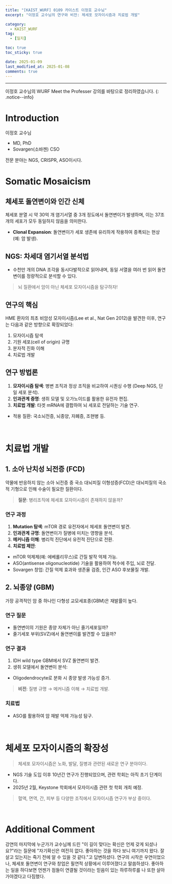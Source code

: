 ```yaml
---
title: "[KAIST_WURF] 0109 카이스트 이정호 교수님"  
excerpt: "이정호 교수님의 연구와 비전: 체세포 모자이시즘과 치료법 개발"  

category:  
  - KAIST_WURF  
tag:  
  - [일지]  

toc: true  
toc_sticky: true  

date: 2025-01-09  
last_modified_at: 2025-01-08  
comments: true  
---
```


---
이정호 교수님의 WURF Meet the Professer 강의를 바탕으로 정리하였습니다.
{: .notice--info} 
# Introduction
이정호 교수님  
- MD, PhD  
- Sovargen(소바젠) CSO  

전문 분야는 NGS, CRISPR, ASO이시다.  

# Somatic Mosaicism  
## 체세포 돌연변이와 인간 신체  

체세포 분열 시 약 30억 개 염기서열 중 3개 정도에서 돌연변이가 발생하며, 이는 37조 개의 세포가 모두 동일하지 않음을 의미한다.  
- **Clonal Expansion**: 돌연변이가 세포 생존에 유리하게 작용하여 증폭되는 현상 (예: 암 발생).  

## NGS: 차세대 염기서열 분석법  
- 수천만 개의 DNA 조각을 동시다발적으로 읽어내며, 동일 서열을 여러 번 읽어 돌연변이를 정량적으로 분석할 수 있다.  

> 뇌 질환에서 암이 아닌 체세포 모자이시즘을 탐구하자!  

## 연구의 핵심  
HME 환자의 최초 비암성 모자이시즘(Lee et al., Nat Gen 2012)을 발견한 이후, 연구는 다음과 같은 방향으로 확장되었다:  
1. 모자이시즘 탐색  
2. 기원 세포(cell of origin) 규명  
3. 분자적 진화 이해  
4. 치료법 개발  

## 연구 방법론  
1. **모자이시즘 탐색**: 병변 조직과 정상 조직을 비교하여 시퀀싱 수행 (Deep NGS, 단일 세포 분석).  
2. **인과관계 증명**: 생쥐 모델 및 오가노이드를 활용한 유전자 편집.  
3. **치료법 개발**: 타겟 mRNA에 결합하여 뇌 세포로 전달하는 기술 연구.  
  - 적용 질환: 국소뇌전증, 뇌종양, 자폐증, 조현병 등.  

<br>  

# 치료법 개발  
## 1. 소아 난치성 뇌전증 (FCD)  
약물에 반응하지 않는 소아 뇌전증 중 국소 대뇌피질 이형성증(FCD)은 대뇌피질의 국소적 기형으로 인해 수술이 필요한 질환이다.  

> **질문**: 병리조직에 체세포 모자이시즘이 존재하지 않을까?  

### 연구 과정  
1. **Mutation 탐색**: mTOR 경로 유전자에서 체세포 돌연변이 발견.  
2. **인과관계 규명**: 돌연변이가 질병에 미치는 영향을 분석.  
3. **메커니즘 이해**: 병리적 진단에서 유전적 진단으로 전환.  
4. **치료법 제안**:  
  - mTOR 억제제(예: 에베롤리무스)로 간질 발작 억제 가능.  
  - ASO(antisense oligonucleotide) 기술을 활용하여 척수에 주입, 뇌로 전달.  
  - Sovargen 창업: 간질 억제 효과와 생존율 검증, 인간 ASO 후보물질 개발.  

## 2. 뇌종양 (GBM)  
가장 공격적인 암 중 하나인 다형성 교모세포종(GBM)은 재발률이 높다.  

### 연구 질문  
- 돌연변이의 기원은 종양 자체가 아닌 줄기세포일까?  
- 줄기세포 부위(SVZ)에서 돌연변이를 발견할 수 있을까?  

### 연구 결과  
1. IDH wild type GBM에서 SVZ 돌연변이 발견.  
2. 생쥐 모델에서 돌연변이 분석:  
  - Oligodendrocyte로 분화 시 종양 발생 가능성 증가.  

> **비전**: 질병 규명 → 메커니즘 이해 → 치료법 개발.  

### 치료법  
- ASO를 활용하여 암 재발 억제 가능성 탐구.  

<br>  

# 체세포 모자이시즘의 확장성  
> 체세포 모자이시즘은 노화, 발달, 질병과 관련된 새로운 연구 분야이다.  

- NGS 기술 도입 이후 10년간 연구가 진행되었으며, 관련 학회는 아직 초기 단계이다.  
- 2025년 2월, Keystone 학회에서 모자이시즘 관련 첫 학회 개최 예정.  

> 혈액, 면역, 간, 피부 등 다양한 조직에서 모자이시즘 연구가 부상 중이다.  

<br>  

# Additional Comment
강연의 마지막에 누군가가 교수님께 드린 "이 길이 맞다는 확신은 언제 갖게 되셨나요?"라는 질문에 "자기확신은 여전히 없다. 좋아하는 것을 하다 보니 여기까지 왔다. 잘 살고 있는지는 죽기 전에 알 수 있을 것 같다."고 답변하셨다. 연구의 시작은 우연이었으나, 체세포 돌연변이 연구와 창업은 필연적 상황에서 이루어졌다고 말씀하셨다. 
좋아하는 일을 하다보면 언젠가 점들이 연결될 것이라는 믿음이 있는 하루하루를 나 또한 살아가야겠다고 다짐했다.

